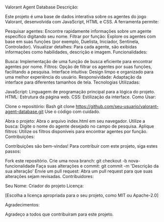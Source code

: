 Valorant Agent Database
Descrição:

Este projeto é uma base de dados interativa sobre os agentes do jogo Valorant, desenvolvida com JavaScript, HTML e CSS. A ferramenta permite:

Pesquisar agentes: Encontre rapidamente informações sobre um agente específico digitando seu nome.
Filtrar por função: Explore os agentes com base em suas funções (por exemplo, Duelista, Iniciador, Sentinela, Controlador).
Visualizar detalhes: Para cada agente, são exibidas informações como habilidades, descrição e imagem.
Funcionalidades:

Busca: Implementação de uma função de busca eficiente para encontrar agentes por nome.
Filtros: Opção de filtrar os agentes por suas funções, facilitando a pesquisa.
Interface intuitiva: Design limpo e organizado para uma melhor experiência do usuário.
Responsividade: Adaptação da interface para diferentes tamanhos de tela.
Tecnologias Utilizadas:

JavaScript: Linguagem de programação principal para a lógica do projeto.
HTML: Estrutura da página web.
CSS: Estilização da interface.
Como Usar:

Clone o repositório:
Bash
git clone https://github.com/seu-usuario/valorant-agent-database.git
Use o código com cuidado.

Abra o projeto: Abra o arquivo index.html em seu navegador.
Utilize a busca: Digite o nome do agente desejado no campo de pesquisa.
Aplique filtros: Utilize os filtros disponíveis para encontrar agentes por função.
Contribuições:

Contribuições são bem-vindas! Para contribuir com este projeto, siga estes passos:

Fork este repositório.
Crie uma nova branch: git checkout -b nova-funcionalidade
Faça suas alterações e commit: git commit -m 'Descrição da sua alteração'
Envie um pull request: Abra um pull request para que suas alterações sejam revisadas.
Contribuidores:

Seu Nome: Criador do projeto
Licença:

[Escolha a licença apropriada para o seu projeto, como MIT ou Apache-2.0]

Agradecimentos:

Agradeço a todos que contribuíram para este projeto.
